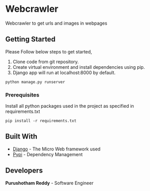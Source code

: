 # Webcrawler

Webcrawler to get urls and images in webpages

## Getting Started

Please Follow below steps to get started,

1. Clone code from git repository.
2. Create virtual environment and install dependencies using pip.
3. Django app will run at localhost:8000 by default.
```
python manage.py runserver
```


### Prerequisites

Install all python packages used in the project as specified in requirements.txt

```
pip install -r requirements.txt
```


## Built With

* [Django](https://docs.djangoproject.com/en/2.1/) - The Micro Web framework used
* [Pypi](https://pypi.python.org/) - Dependency Management



## Developers

 **Purushotham Reddy** - Software Engineer
